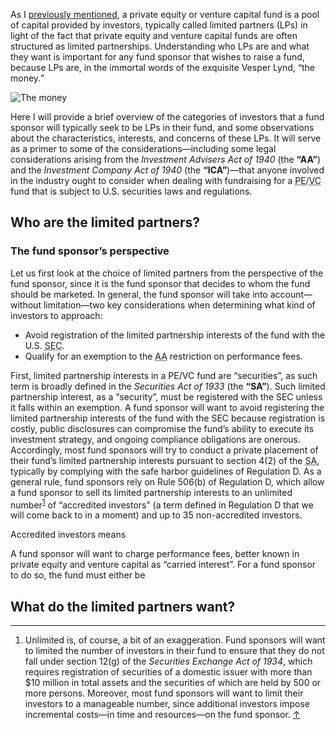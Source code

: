 <p class="lede">As I <a href="http://lucasktlee.com/2014/08/28/introduction-to-private-equity-fund-terms/">previously mentioned</a>, a private equity or venture capital fund is a pool of capital provided by investors, typically called limited partners (<abbr>LP</abbr>s) in light of the fact that private equity and venture capital funds are often structured as limited partnerships. Understanding who <abbr>LP</abbr>s are and what they want is important for any fund sponsor that wishes to raise a fund, because <abbr>LP</abbr>s are, in the immortal words of the exquisite Vesper Lynd, <q>the money.</q></p>

<picture class="l">
    <source srcset="http://media.lucasktlee.com/files/img/20150601-the-money-l.jpg, http://media.lucasktlee.com/files/img/20150601-the-money-l-@2x.jpg 2x" media="(min-width: 56.3125em)" />
    <source srcset="http://media.lucasktlee.com/files/img/20150601-the-money-m.jpg, http://media.lucasktlee.com/files/img/20150601-the-money-m-@2x.jpg 2x" media="(min-width: 37.5625em)" />
    <img alt="The money" class="l" srcset="http://media.lucasktlee.com/files/img/20150601-the-money-s.jpg, http://media.lucasktlee.com/files/img/20150601-the-money-s-@2x.jpg 2x" src="http://media.lucasktlee.com/files/img/20150601-the-money-s.jpg" />
</picture>

Here I will provide a brief overview of the categories of investors that a fund sponsor will typically seek to be <abbr>LP</abbr>s in their fund, and some observations about the characteristics, interests, and concerns of these <abbr>LP</abbr>s. It will serve as a primer to some of the considerations—including some legal considerations arising from the <cite>Investment Advisers Act of 1940</cite> (the **“AA”**) and the <cite>Investment Company Act of 1940</cite> (the **“ICA”**)—that anyone involved in the industry ought to consider when dealing with fundraising for a <abbr title="private equity">PE</abbr>/<abbr title="venture capital">VC</abbr> fund that is subject to U.S. securities laws and regulations.

## Who are the limited partners?

### The fund sponsor’s perspective

Let us first look at the choice of limited partners from the perspective of the fund sponsor, since it is the fund sponsor that decides to whom the fund should be marketed. In general, the fund sponsor will take into account—without limitation—two key considerations when determining what kind of investors to approach: 

* Avoid registration of the limited partnership interests of the fund with the U.S. <abbr title="Securities and Exchange Commission">SEC</abbr>.
* Qualify for an exemption to the <abbr title="Investment Advisers Act of 1940">AA</abbr> restriction on performance fees. 

First, limited partnership interests in a <abbr>PE</abbr>/<abbr>VC</abbr> fund are “securities”, as such term is broadly defined in the <cite>Securities Act of 1933</cite> (the **“SA”**). Such limited partnership interest, as a “security”, must be registered with the <abbr>SEC</abbr> unless it falls within an exemption. A fund sponsor will want to avoid registering the limited partnership interests of the fund with the <abbr>SEC</abbr> because registration is costly, public disclosures can compromise the fund’s ability to execute its investment strategy, and ongoing compliance obligations are onerous. Accordingly, most fund sponsors will try to conduct a private placement of their fund’s limited partnership interests pursuant to section 4(2) of the <abbr title="Securities Act of 1933">SA</abbr>, typically by complying with the safe harbor guidelines of Regulation D. As a general rule, fund sponsors rely on Rule 506(b) of Regulation D, which allow a fund sponsor to sell its limited partnership interests to an unlimited number<sup><a href="#fn01" id="fref01">1</a></sup> of “accredited investors” (a term defined in Regulation D that we will come back to in a moment) and up to 35 non-accredited investors. 

Accredited investors means 

A fund sponsor will want to charge performance fees, better known in private equity and venture capital as “carried interest”. For a fund sponsor to do so, the fund must either be  

## What do the limited partners want?


<div class="footnotes">
    <hr class="w-50" />
    <ol>
        <li id="fn01">Unlimited is, of course, a bit of an exaggeration. Fund sponsors will want to limited the number of investors in their fund to ensure that they do not fall under section 12(g) of the <cite>Securities Exchange Act of 1934</cite>, which requires registration of securities of a domestic issuer with more than $10 million in total assets and the securities of which are held by 500 or more persons. Moreover, most fund sponsors will want to limit their investors to a manageable number, since additional investors impose incremental costs—in time and resources—on the fund sponsor. <a href="#fref01">&#8593;</a></li>
    </ol>
</div>